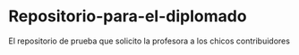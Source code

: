 # Repositorio-para-el-diplomado
El repositorio de prueba que solicito la profesora a los chicos contribuidores
